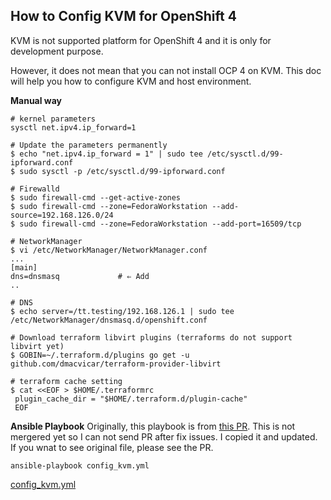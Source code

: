 How to Config KVM for OpenShift 4
---------------------------------

KVM is not supported platform for OpenShift 4 and it is only for development purpose.

However, it does not mean that you can not install OCP 4 on KVM. This doc will help you how to configure KVM and host environment.

**Manual way**
~~~
# kernel parameters
sysctl net.ipv4.ip_forward=1

# Update the parameters permanently
$ echo "net.ipv4.ip_forward = 1" | sudo tee /etc/sysctl.d/99-ipforward.conf
$ sudo sysctl -p /etc/sysctl.d/99-ipforward.conf

# Firewalld
$ sudo firewall-cmd --get-active-zones
$ sudo firewall-cmd --zone=FedoraWorkstation --add-source=192.168.126.0/24
$ sudo firewall-cmd --zone=FedoraWorkstation --add-port=16509/tcp

# NetworkManager
$ vi /etc/NetworkManager/NetworkManager.conf 
...
[main]
dns=dnsmasq             # ⇐ Add
..

# DNS
$ echo server=/tt.testing/192.168.126.1 | sudo tee /etc/NetworkManager/dnsmasq.d/openshift.conf

# Download terraform libvirt plugins (terraforms do not support libvirt yet)
$ GOBIN=~/.terraform.d/plugins go get -u github.com/dmacvicar/terraform-provider-libvirt

# terraform cache setting
$ cat <<EOF > $HOME/.terraformrc
 plugin_cache_dir = "$HOME/.terraform.d/plugin-cache"
 EOF

~~~


**Ansible Playbook**
Originally, this playbook is from [this PR](https://github.com/openshift/installer/blob/ffb427c07a24c30a17a2b13b4eb5096cb2f32609/hack/ocp_libvirt_setup.yaml). This is not mergered yet so I can not send PR after fix issues. I copied it and updated. If you wnat to see original file, please see the PR.

```
ansible-playbook config_kvm.yml
```

[config_kvm.yml](./config_kvm.yml)
